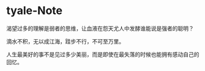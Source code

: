 # tyale-Note

渴望过多的理解是弱者的思维，让血液在怨天尤人中发酵谁能说是强者的聪明？

滴水不积，无以成江海，跬步不行，不可至万里。

人生最美好的事不是见过多少美丽，而是即使在最失落的时候也能拥有感动自己的回忆。



